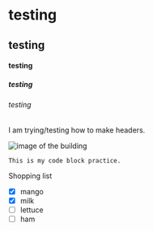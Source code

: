 # testing
## testing 
#### testing
##### testing 
###### testing 
I am trying/testing how to make headers. 

![image of the building](https://github.com/beto0890/skills-communicate-using-markdown/assets/133065891/29859815-a385-4f38-a8c7-285f5862e3f9)

```
This is my code block practice.
```
Shopping list 
- [x] mango
- [x] milk
- [ ] lettuce
- [ ] ham
